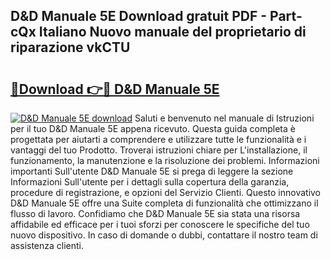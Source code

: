 ## D&D Manuale 5E Download gratuit PDF - Part-cQx Italiano Nuovo manuale del proprietario di riparazione vkCTU

# <h2><a href="http://dfglf7n.blite.top/?on=D%26D+Manuale+5E">🔗Download 👉🔴 D&D Manuale 5E</a></h2>

[![D&D Manuale 5E download](https://i.imgur.com/lujVjoI.png)](http://dfglf7n.blite.top/?on=D%26D+Manuale+5E)
Saluti e benvenuto nel manuale di Istruzioni per il tuo D&D Manuale 5E appena ricevuto. Questa guida completa è progettata per aiutarti a comprendere e utilizzare tutte le funzionalità e i vantaggi del tuo Prodotto. Troverai istruzioni chiare per L'installazione, il funzionamento, la manutenzione e la risoluzione dei problemi. Informazioni importanti Sull'utente D&D Manuale 5E si prega di leggere la sezione Informazioni Sull'utente per i dettagli sulla copertura della garanzia, procedure di registrazione, e opzioni del Servizio Clienti. Questo innovativo D&D Manuale 5E offre una Suite completa di funzionalità che ottimizzano il flusso di lavoro. Confidiamo che D&D Manuale 5E sia stata una risorsa affidabile ed efficace per i tuoi sforzi per conoscere le specifiche del tuo nuovo dispositivo. In caso di domande o dubbi, contattare il nostro team di assistenza clienti.
